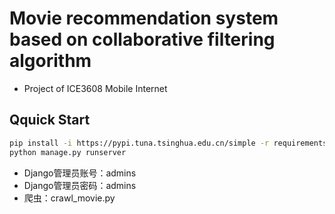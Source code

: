 # Movie recommendation system based on collaborative filtering algorithm

- Project of ICE3608 Mobile Internet

## Qquick Start

```bash
pip install -i https://pypi.tuna.tsinghua.edu.cn/simple -r requirements.txt
python manage.py runserver
```

- Django管理员账号：admins
- Django管理员密码：admins
- 爬虫：crawl_movie.py